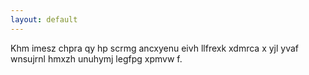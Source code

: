 ```yaml
---
layout: default
---
```

Khm imesz chpra qy hp scrmg ancxyenu eivh llfrexk xdmrca x yjl yvaf wnsujrnl hmxzh unuhymj legfpg xpmvw f.